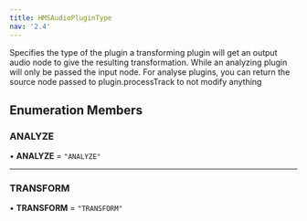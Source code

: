 ```yaml
---
title: HMSAudioPluginType
nav: '2.4'
---
```


Specifies the type of the plugin a transforming plugin will get an output audio node to give the resulting
transformation. While an analyzing plugin will only be passed the input node.
For analyse plugins, you can return the source node passed to plugin.processTrack to not modify anything

## Enumeration Members

### ANALYZE

• **ANALYZE** = `"ANALYZE"`

---

### TRANSFORM

• **TRANSFORM** = `"TRANSFORM"`
